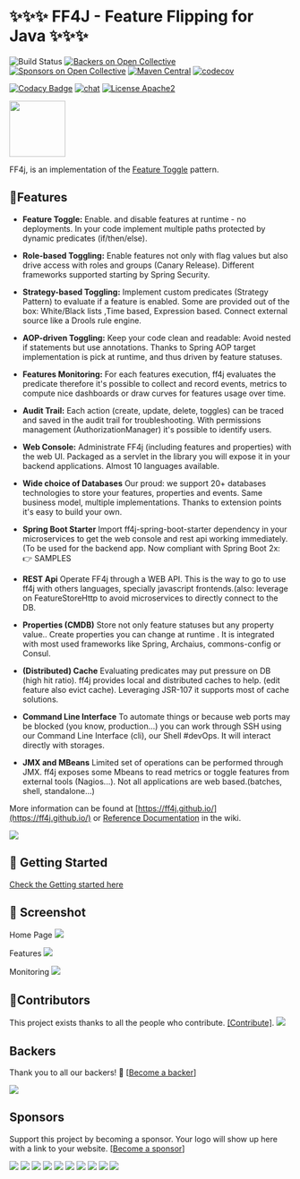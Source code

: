 # ✨✨✨ FF4J - Feature Flipping for Java ✨✨✨

![Build Status](https://github.com/ff4j/ff4j/actions/workflows/build_workflow.yml/badge.svg?branch=main)
[![Backers on Open Collective](https://opencollective.com/ff4j/backers/badge.svg)](#backers) [![Sponsors on Open Collective](https://opencollective.com/ff4j/sponsors/badge.svg)](#sponsors) [![Maven Central](https://maven-badges.herokuapp.com/maven-central/org.ff4j/ff4j-core/badge.svg)](https://maven-badges.herokuapp.com/maven-central/org.ff4j/ff4j-core/)
[![codecov](https://codecov.io/gh/ff4j/ff4j/branch/main/graph/badge.svg?token=qMQlFdPN80)](https://codecov.io/gh/ff4j/ff4j)

[![Codacy Badge](https://app.codacy.com/project/badge/Grade/9eeaf11647704bb991243b9eb380efb0)](https://www.codacy.com/gh/ff4j/ff4j/dashboard?utm_source=github.com&amp;utm_medium=referral&amp;utm_content=ff4j/ff4j&amp;utm_campaign=Badge_Grade)
[![chat](https://img.shields.io/badge/chat-on%20discord-blue?style=flat-square)](https://discord.gg/y8RMbHQR)
[![License Apache2](https://img.shields.io/hexpm/l/plug.svg)](http://www.apache.org/licenses/LICENSE-2.0)


<img src="http://ff4j.github.io/images/ff4j.png" height="100px" />

FF4j, is an implementation of the [Feature Toggle](http://martinfowler.com/bliki/FeatureToggle.html) pattern.

## 🤘Features

- **Feature Toggle:** Enable. and disable features at runtime - no deployments. In your code implement multiple paths protected by dynamic predicates (if/then/else).

- **Role-based Toggling:** Enable features not only with flag values but also drive access with roles and groups (Canary Release). Different frameworks supported starting by Spring Security.

- **Strategy-based Toggling:** Implement custom predicates (Strategy Pattern) to evaluate if a feature is enabled. Some are provided out of the box: White/Black lists ,Time based, Expression based. Connect external source like a Drools rule engine.

- **AOP-driven Toggling:** Keep your code clean and readable: Avoid nested if statements but use annotations. Thanks to Spring AOP target implementation is pick at runtime, and thus driven by feature statuses.

- **Features Monitoring:** For each features execution, ff4j evaluates the predicate therefore it's possible to collect and record events, metrics to compute nice dashboards or draw curves for features usage over time.

- **Audit Trail:** Each action (create, update, delete, toggles) can be traced and saved in the audit trail for troubleshooting. With permissions management (AuthorizationManager) it's possible to identify users.

- **Web Console:**
Administrate FF4j (including features and properties) with the web UI. Packaged as a servlet in the library you will expose it in your backend applications. Almost 10 languages available.

- **Wide choice of Databases** Our proud: we support 20+ databases technologies to store your features, properties and events. Same business model, multiple implementations. Thanks to extension points it's easy to build your own.

- **Spring Boot Starter** Import ff4j-spring-boot-starter dependency in your microservices to get the web console and rest api working immediately. (To be used for the backend app. Now compliant with Spring Boot 2x: 👉 SAMPLES

- **REST Api** Operate FF4j through a WEB API. This is the way to go to use ff4j with others languages, specially javascript frontends.(also: leverage on FeatureStoreHttp to avoid microservices to directly connect to the DB.

- **Properties (CMDB)** Store not only feature statuses but any property value.. Create properties you can change at runtime . It is integrated with most used frameworks like Spring, Archaius, commons-config or Consul.

- **(Distributed) Cache** Evaluating predicates may put pressure on DB (high hit ratio). ff4j provides local and distributed caches to help. (edit feature also evict cache). Leveraging JSR-107 it supports most of cache solutions.

- **Command Line Interface** To automate things or because web ports may be blocked (you know, production...) you can work through SSH using our Command Line Interface (cli), our Shell #devOps. It will interact directly with storages.

- **JMX and MBeans** Limited set of operations can be performed through JMX. ff4j exposes some Mbeans to read metrics or toggle features from external tools (Nagios...). Not all applications are web based.(batches, shell, standalone...)

More information can be found at [https://ff4j.github.io/](https://ff4j.github.io/) or 
[Reference Documentation](https://github.com/ff4j/ff4j/wiki) in the wiki.


<img src="http://ff4j.github.io/images/feature_08_technos.png" /> 

## 🔨 Getting Started

[Check the Getting started here](http://ff4j.github.io/#10min)

## 👀 Screenshot

Home Page
<img src="http://ff4j.github.io/wiki/console-1.6-home.png" /> 

Features
<img src="http://ff4j.github.io/wiki/console-1.6-features.jpg" /> 

Monitoring
<img src="http://ff4j.github.io/wiki/console-1.6-monitoring.png" /> 

## 👤Contributors

This project exists thanks to all the people who contribute. [[Contribute]](CONTRIBUTING.md).
<a href="https://github.com/ff4j/ff4j/graphs/contributors"><img src="https://opencollective.com/ff4j/contributors.svg?width=890" /></a>


## Backers

Thank you to all our backers! 🙏 [[Become a backer](https://opencollective.com/ff4j#backer)]

<a href="https://opencollective.com/ff4j#backers" target="_blank"><img src="https://opencollective.com/ff4j/backers.svg?width=890"></a>


## Sponsors

Support this project by becoming a sponsor. Your logo will show up here with a link to your website. [[Become a sponsor](https://opencollective.com/ff4j#sponsor)]

<a href="https://opencollective.com/ff4j/sponsor/0/website" target="_blank"><img src="https://opencollective.com/ff4j/sponsor/0/avatar.svg"></a>
<a href="https://opencollective.com/ff4j/sponsor/1/website" target="_blank"><img src="https://opencollective.com/ff4j/sponsor/1/avatar.svg"></a>
<a href="https://opencollective.com/ff4j/sponsor/2/website" target="_blank"><img src="https://opencollective.com/ff4j/sponsor/2/avatar.svg"></a>
<a href="https://opencollective.com/ff4j/sponsor/3/website" target="_blank"><img src="https://opencollective.com/ff4j/sponsor/3/avatar.svg"></a>
<a href="https://opencollective.com/ff4j/sponsor/4/website" target="_blank"><img src="https://opencollective.com/ff4j/sponsor/4/avatar.svg"></a>
<a href="https://opencollective.com/ff4j/sponsor/5/website" target="_blank"><img src="https://opencollective.com/ff4j/sponsor/5/avatar.svg"></a>
<a href="https://opencollective.com/ff4j/sponsor/6/website" target="_blank"><img src="https://opencollective.com/ff4j/sponsor/6/avatar.svg"></a>
<a href="https://opencollective.com/ff4j/sponsor/7/website" target="_blank"><img src="https://opencollective.com/ff4j/sponsor/7/avatar.svg"></a>
<a href="https://opencollective.com/ff4j/sponsor/8/website" target="_blank"><img src="https://opencollective.com/ff4j/sponsor/8/avatar.svg"></a>
<a href="https://opencollective.com/ff4j/sponsor/9/website" target="_blank"><img src="https://opencollective.com/ff4j/sponsor/9/avatar.svg"></a>


